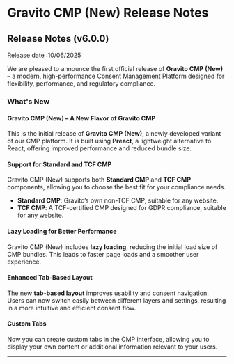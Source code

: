# Gravito CMP (New)  Release Notes


## Release Notes (v6.0.0)

Release date :10/06/2025

We are pleased to announce the first official release of **Gravito CMP (New)** – a modern, high-performance Consent Management Platform designed for flexibility, performance, and regulatory compliance.

### What's New

#### Gravito CMP (New) – A New Flavor of Gravito CMP
This is the initial release of **Gravito CMP (New)**, a newly developed variant of our CMP platform. It is built using **Preact**, a lightweight alternative to React, offering improved performance and reduced bundle size.

#### Support for Standard and TCF CMP
Gravito CMP (New) supports both **Standard CMP** and **TCF CMP** components, allowing you to choose the best fit for your compliance needs.
- **Standard CMP**: Gravito’s own non-TCF CMP, suitable for any website.
- **TCF CMP**: A TCF-certified CMP designed for GDPR compliance, suitable for any website.


#### Lazy Loading for Better Performance
Gravito CMP (New) includes **lazy loading**, reducing the initial load size of CMP bundles. This leads to faster page loads and a smoother user experience.

#### Enhanced Tab-Based Layout
The new **tab-based layout** improves usability and consent navigation. Users can now switch easily between different layers and settings, resulting in a more intuitive and efficient consent flow.

#### Custom Tabs
Now you can create custom tabs in the CMP interface, allowing you to display your own content or additional information relevant to your users.

---

